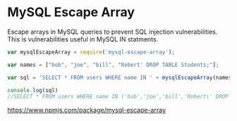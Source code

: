 # MySQL Escape Array
Escape arrays in MySQL queries to prevent SQL injection vulnerabilities. This is vulnerabilities useful in MySQL IN statments.

```js
var mysqlEscapeArray = require('mysql-escape-array');

var names = ["bob", "joe", "bill", "Robert' DROP TABLE Students;"];

var sql = 'SELECT * FROM users WHERE name IN ' + mysqlEscapeArray(names);

console.log(sql)
//SELECT * FROM users WHERE name IN ('bob','joe','bill','Robert\' DROP TABLE Students;')
```

https://www.npmjs.com/package/mysql-escape-array
